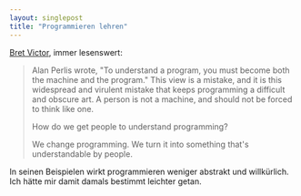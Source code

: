 ```yaml
---
layout: singlepost
title: "Programmieren lehren"
---
```


[Bret Victor](http://worrydream.com/LearnableProgramming/), immer lesenswert:

> Alan Perlis wrote, "To understand a program, you must become both the machine and the program." This view is a mistake, and it is this widespread and virulent mistake that keeps programming a difficult and obscure art. A person is not a machine, and should not be forced to think like one.
>
> How do we get people to understand programming?
>
> We change programming. We turn it into something that's understandable by people.

In seinen Beispielen wirkt programmieren weniger abstrakt und willkürlich. Ich hätte mir damit damals bestimmt leichter getan.